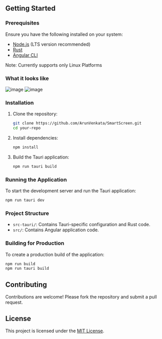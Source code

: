 ## Getting Started

### Prerequisites

Ensure you have the following installed on your system:
- [Node.js](https://nodejs.org/) (LTS version recommended)
- [Rust](https://www.rust-lang.org/tools/install)
- [Angular CLI](https://angular.io/cli)

Note: Currently supports only Linux Platforms

### What it looks like

![image](https://github.com/user-attachments/assets/98494209-d2c6-43aa-8ade-165f607e3b8d)
![image](https://github.com/user-attachments/assets/f08205a1-3e68-44a2-96fb-6bf1effd8434)


### Installation

1. Clone the repository:
    ```bash
    git clone https://github.com/ArunVenkata/SmartScreen.git
    cd your-repo
    ```

2. Install dependencies:
    ```bash
    npm install
    ```

3. Build the Tauri application:
    ```bash
    npm run tauri build
    ```

### Running the Application

To start the development server and run the Tauri application:
```bash
npm run tauri dev
```

### Project Structure

- `src-tauri/`: Contains Tauri-specific configuration and Rust code.
- `src/`: Contains Angular application code.

### Building for Production

To create a production build of the application:
```bash
npm run build
npm run tauri build
```

## Contributing

Contributions are welcome! Please fork the repository and submit a pull request.

## License

This project is licensed under the [MIT License](LICENSE).
